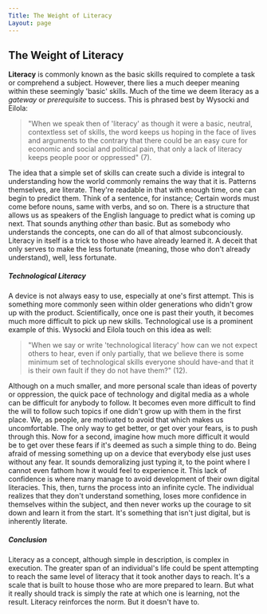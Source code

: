 ```yaml
---
Title: The Weight of Literacy
Layout: page
---
```


## The  Weight of Literacy
**Literacy** is commonly known as the basic skills required to complete a task or comprehend a subject. However, there lies a much deeper meaning within these seemingly 'basic' skills. Much of the time we deem literacy as a *gateway* or *prerequisite* to success. This is phrased best by Wysocki and Eilola: 
> "When we speak then of 'literacy' as though it were a basic, neutral, contextless set of skills, the word keeps us hoping in the face of lives and arguments to the contrary that there could be an easy cure for economic and social and political pain, that only a lack of literacy keeps people poor or oppressed" (7).

The idea that a simple set of skills can create such a divide is integral to understanding how the world commonly remains the way that it is. Patterns themselves, are literate. They're readable in that with enough time, one can begin to predict them. Think of a sentence, for instance; Certain words must come before nouns, same with verbs, and so on. There is a structure that allows us as speakers of the English language to predict what is coming up next. That sounds anything *other* than basic. But as somebody who understands the concepts, one can do all of that almost subconciously. Literacy in itself is a trick to those who have already learned it. A deceit that only serves to make the less fortunate (meaning, those who don't already understand), well, less fortunate. 
##### Technological Literacy
A device is not always easy to use, especially at one's first attempt. This is something more commonly seen within older generations who didn't grow up with the product. Scientifically, once one is past their youth, it becomes much more difficult to pick up new skills. Technological use is a prominent example of this. Wysocki and Eilola touch on this idea as well:
> "When we say or write 'technological literacy' how can we not expect others to hear, even if only partially, that we believe there is some minimum set of technological skills everyone should have-and that it is their own fault if they do not have them?" (12).

Although on a much smaller, and more personal scale than ideas of poverty or oppression, the quick pace of technology and digital media as a whole can be difficult for anybody to follow. It becomes even more difficult to find the will to follow such topics if one didn't grow up with them in the first place. We, as people, are motivated to avoid that which makes us uncomfortable. The only way to get better, or get over your fears, is to push through this. Now for a second, imagine how much more difficult it would be to get over these fears if it's deemed as such a simple thing to do. Being afraid of messing something up on a device that everybody else just uses without any fear. It sounds demoralizing just typing it, to the point where I cannot even fathom how it would feel to experience it. This lack of confidence is where many manage to avoid development of their own digital literacies. This, then, turns the process into an infinite cycle. The individual realizes that they don't understand something, loses more confidence in themselves within the subject, and then never works up the courage to sit down and learn it from the start. It's something that isn't just digital, but is inherently literate.
##### Conclusion

Literacy as a concept, although simple in description, is complex in execution. The greater span of an individual's life could be spent attempting to reach the same level of literacy that it took another days to reach. It's a scale that is built to house those who are more prepared to learn. But what it really should track is simply the rate at which one is learning, not the result. Literacy reinforces the norm. But it doesn't have to.

